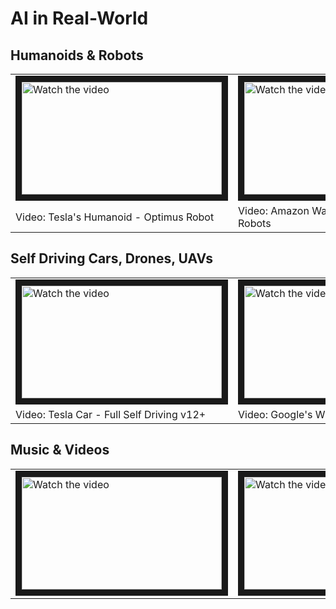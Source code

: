 # AI in Real-World

## Humanoids & Robots
<table>
  <tr>
    <td>
      <a href="http://www.youtube.com/watch?feature=player_embedded&v=cpraXaw7dyc" target="_blank"><img src="http://img.youtube.com/vi/cpraXaw7dyc/mqdefault.jpg" alt="Watch the video" width="320" height="180" border="10" /></a>
    </td>
    <td>
      <a href="http://www.youtube.com/watch?feature=player_embedded&v=Ox05Bks2Q3s" target="_blank"><img src="http://img.youtube.com/vi/Ox05Bks2Q3s/mqdefault.jpg" alt="Watch the video" width="320" height="180" border="10" /></a>
    </td>
    <td>
      <a href="http://www.youtube.com/watch?feature=player_embedded&v=CyjYIgnsIeY" target="_blank"><img src="http://img.youtube.com/vi/CyjYIgnsIeY/mqdefault.jpg" alt="Watch the video" width="320" height="180" border="10" /></a>
    </td>
  </tr>
    <tr>
      <td>Video: Tesla's Humanoid - Optimus Robot</td>
      <td>Video: Amazon Warehouse Order Picking Robots</td>
      <td>Video: Boston Dynamics Spot</td>
  </tr>
</table>

## Self Driving Cars, Drones, UAVs
<table>
  <tr>
    <td>
      <a href="http://www.youtube.com/watch?feature=player_embedded&v=6x-Xb_uT7ts" target="_blank"><img src="http://img.youtube.com/vi/6x-Xb_uT7ts/mqdefault.jpg" alt="Watch the video" width="320" height="180" border="10" /></a>
    </td>
    <td>
      <a href="http://www.youtube.com/watch?feature=player_embedded&v=d51c9CpSNqw" target="_blank"><img src="http://img.youtube.com/vi/d51c9CpSNqw/mqdefault.jpg" alt="Watch the video" width="320" height="180" border="10" /></a>
    </td>
    <td>
      <a href="http://www.youtube.com/watch?feature=player_embedded&v=ZwJDhX9g3KY" target="_blank"><img src="http://img.youtube.com/vi/ZwJDhX9g3KY/mqdefault.jpg" alt="Watch the video" width="320" height="180" border="10" /></a>
    </td>
  </tr>
    <tr>
      <td>Video: Tesla Car - Full Self Driving v12+</td>
      <td>Video: Google's Wing - Drone Delivery</td>
      <td>Video: Starship Robots</td>
  </tr>
</table>

## Music & Videos
<table>
  <tr>
    <td>
      <a href="http://www.youtube.com/watch?feature=player_embedded&v=cpraXaw7dyc" target="_blank"><img src="http://img.youtube.com/vi/cpraXaw7dyc/mqdefault.jpg" alt="Watch the video" width="320" height="180" border="10" /></a>
    </td>
    <td>
      <a href="http://www.youtube.com/watch?feature=player_embedded&v=cpraXaw7dyc" target="_blank"><img src="http://img.youtube.com/vi/cpraXaw7dyc/mqdefault.jpg" alt="Watch the video" width="320" height="180" border="10" /></a>
    </td>
  </tr>
</table>
